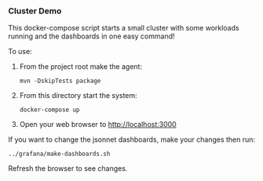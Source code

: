 ### Cluster Demo

This docker-compose script starts a small cluster with some workloads running and the dashboards
in one easy command!

To use:  

  1. From the project root make the agent:
     
     ````mvn -DskipTests package````
     
  2. From this directory start the system:
     
     ````docker-compose up ````
     
  3. Open your web browser to [http://localhost:3000](http://localhost:3000)
  
  If you want to change the jsonnet dashboards, make your changes then run:
  
  ````../grafana/make-dashboards.sh````
  
  Refresh the browser to see changes. 